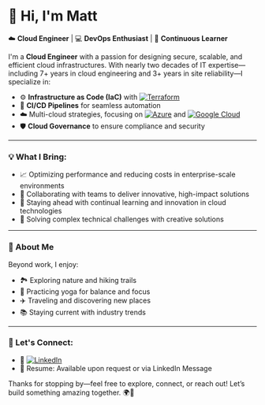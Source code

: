 # 👋 Hi, I'm Matt

☁️ **Cloud Engineer** | 💻 **DevOps Enthusiast** | 🌟 **Continuous Learner**

I'm a **Cloud Engineer** with a passion for designing secure, scalable, and efficient cloud infrastructures. With nearly two decades of IT expertise—including 7+ years in cloud engineering and 3+ years in site reliability—I specialize in:

- ⚙️ **Infrastructure as Code (IaC)** with [![Terraform](https://img.shields.io/badge/Terraform-623CE4?style=flat&logo=terraform&logoColor=white)](https://www.terraform.io/)
- 🚀 **CI/CD Pipelines** for seamless automation
- ☁️ Multi-cloud strategies, focusing on [![Azure](https://img.shields.io/badge/Azure-0078D4?style=flat&logo=microsoft-azure&logoColor=white)](https://azure.microsoft.com/) and [![Google Cloud](https://img.shields.io/badge/Google_Cloud-4285F4?style=flat&logo=google-cloud&logoColor=white)](https://cloud.google.com/)
- 🛡️ **Cloud Governance** to ensure compliance and security

---

### 💡 What I Bring:

- 📈 Optimizing performance and reducing costs in enterprise-scale environments
- 🤝 Collaborating with teams to deliver innovative, high-impact solutions
- 🧠 Staying ahead with continual learning and innovation in cloud technologies
- 🔧 Solving complex technical challenges with creative solutions

---

### 🌱 About Me

Beyond work, I enjoy:
- 🏞️ Exploring nature and hiking trails
- 🧘 Practicing yoga for balance and focus
- ✈️ Traveling and discovering new places
- 📚 Staying current with industry trends

---

### 🌟 Let's Connect:

- 🔗 [![LinkedIn](https://img.shields.io/badge/LinkedIn-0077B5?style=flat&logo=linkedin&logoColor=white)](https://www.linkedin.com/in/mrtirey/)
- 📜 Resume: Available upon request or via LinkedIn Message

Thanks for stopping by—feel free to explore, connect, or reach out! Let’s build something amazing together. 🌍🚀
